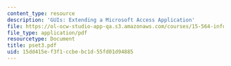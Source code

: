 ```yaml
---
content_type: resource
description: 'GUIs: Extending a Microsoft Access Application'
file: https://ol-ocw-studio-app-qa.s3.amazonaws.com/courses/15-564-information-technology-i-spring-2003/15dd415ef3f1ccbebc1d55fd01d94885_pset3.pdf
file_type: application/pdf
resourcetype: Document
title: pset3.pdf
uid: 15dd415e-f3f1-ccbe-bc1d-55fd01d94885
---
```

